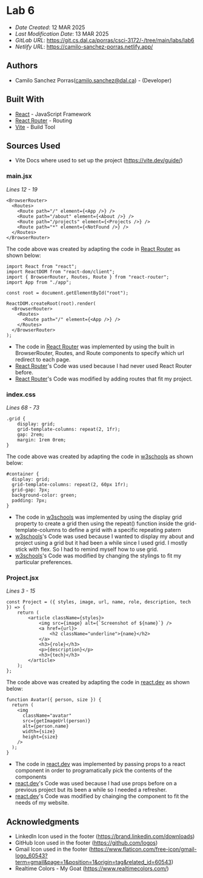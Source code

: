 # Lab 6

- _Date Created_: 12 MAR 2025
- _Last Modification Date_: 13 MAR 2025
- _GitLab URL_: https://git.cs.dal.ca/porras/csci-3172/-/tree/main/labs/lab6
- _Netlify URL_: https://camilo-sanchez-porras.netlify.app/

## Authors

- Camilo Sanchez Porras(camilo.sanchez@dal.ca) - (Developer)

## Built With

- [React](https://react.dev/) - JavaScript Framework
- [React Router](https://reactrouter.com/) - Routing
- [Vite](https://vite.dev/) - Build Tool

## Sources Used

- Vite Docs where used to set up the project (https://vite.dev/guide/)

### main.jsx

_Lines 12 - 19_

```
<BrowserRouter>
  <Routes>
    <Route path="/" element={<App />} />
    <Route path="/about" element={<About />} />
    <Route path="/projects" element={<Projects />} />
    <Route path="*" element={<NotFound />} />
  </Routes>
</BrowserRouter>
```

The code above was created by adapting the code in [React Router](https://reactrouter.com/start/library/routing) as shown below:

```
import React from "react";
import ReactDOM from "react-dom/client";
import { BrowserRouter, Routes, Route } from "react-router";
import App from "./app";

const root = document.getElementById("root");

ReactDOM.createRoot(root).render(
  <BrowserRouter>
    <Routes>
      <Route path="/" element={<App />} />
    </Routes>
  </BrowserRouter>
);

```

- The code in [React Router](https://reactrouter.com/start/library/routing) was implemented by using the built in BrowserRouter, Routes, and Route components to specify which url redirect to each page.
- [React Router](https://reactrouter.com/start/library/routing)'s Code was used because I had never used React Router before.
- [React Router](https://reactrouter.com/start/library/routing)'s Code was modified by adding routes that fit my project.

### index.css

_Lines 68 - 73_

```
.grid {
	display: grid;
	grid-template-columns: repeat(2, 1fr);
	gap: 2rem;
	margin: 1rem 0rem;
}
```

The code above was created by adapting the code in [w3schools](https://www.w3schools.com/cssref/func_repeat.php) as shown below:

```
#container {
  display: grid;
  grid-template-columns: repeat(2, 60px 1fr);
  grid-gap: 7px;
  background-color: green;
  padding: 7px;
}
```

- The code in [w3schools](https://www.w3schools.com/cssref/func_repeat.php) was implemented by using the display grid property to create a grid then using the repeat() function inside the grid-template-columns to define a grid with a specific repeating patern
- [w3schools](https://www.w3schools.com/cssref/func_repeat.php)'s Code was used because I wanted to display my about and project using a grid but it had been a while since I used grid. I mostly stick with flex. So I had to remind myself how to use grid.
- [w3schools](https://www.w3schools.com/cssref/func_repeat.php)'s Code was modified by changing the stylings to fit my particular preferences.

### Project.jsx

_Lines 3 - 15_

```
const Project = ({ styles, image, url, name, role, description, tech }) => {
	return (
		<article className={styles}>
			<img src={image} alt={`Screenshot of ${name}`} />
			<a href={url}>
				<h2 className="underline">{name}</h2>
			</a>
			<h3>{role}</h3>
			<p>{description}</p>
			<h3>{tech}</h3>
		</article>
	);
};
```

The code above was created by adapting the code in [react.dev](https://react.dev/learn/passing-props-to-a-component) as shown below:

```
function Avatar({ person, size }) {
  return (
    <img
      className="avatar"
      src={getImageUrl(person)}
      alt={person.name}
      width={size}
      height={size}
    />
  );
}
```

- The code in [react.dev](https://react.dev/learn/passing-props-to-a-component) was implemented by passing props to a react component in order to programatically pick the contents of the components
- [react.dev](https://react.dev/learn/passing-props-to-a-component)'s Code was used because I had use props before on a previous project but its been a while so I needed a refresher.
- [react.dev](https://react.dev/learn/passing-props-to-a-component)'s Code was modified by chainging the component to fit the needs of my website.

## Acknowledgments

- LinkedIn Icon used in the footer (https://brand.linkedin.com/downloads)
- GitHub Icon used in the footer (https://github.com/logos)
- Gmail Icon used in the footer (https://www.flaticon.com/free-icon/gmail-logo_60543?term=gmail&page=1&position=1&origin=tag&related_id=60543)
- Realtime Colors - My Goat (https://www.realtimecolors.com/)
